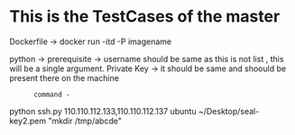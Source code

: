# This is the TestCases of the master
Dockerfile -> docker run -itd -P imagename

python -> prerequisite -> username should be same as this is not list , this will be a single argument.
          Private Key -> it should be same and shoould be present there on the machine
          
          command -
python ssh.py 110.110.112.133,110.110.112.137 ubuntu ~/Desktop/seal-key2.pem "mkdir /tmp/abcde"
